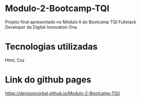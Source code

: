 # Modulo-2-Bootcamp-TQI
Projeto final apresentado no Módulo II do Bootcamp TQI Fullstack Developer da Digital Innovation One.
# Tecnologias utilizadas
Html, Css
# Link do github pages
https://denisoncorbal.github.io/Modulo-2-Bootcamp-TQI/
